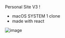 Personal Site V3 !
 - macOS SYSTEM 1 clone
 - made with react 
 
 
![image](https://user-images.githubusercontent.com/32963293/98435545-d62c8f00-20a1-11eb-8ce6-cea4489dd90c.png)

